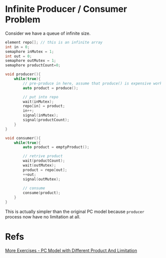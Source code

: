 # Infinite Producer / Consumer Problem

Consider we have a queue of infinite size.

```cpp
element repo[]; // this is an infinite array
int in = 0;
semaphore inMutex = 1;
int out = 0;
semaphore outMutex = 1;
semaphore productCount=0;

void producer(){
    while(true){
        // pre-produce in here, assume that produce() is expensive work
        auto product = produce();

        // put into repo
        wait(inMutex);
        repo[in] = product;
        in++;
        signal(inMutex);
        signal(productCount);
    }
}

void consumer(){
    while(true){
        auto product = emptyProduct();

        // retrive product
        wait(productCount);
        wait(outMutex);
        product = repo[out];
        ++out;
        signal(outMutex);
        
        // consume
        consume(product);
    }
}
```

This is actually simpler than the original PC model because `producer` process now have no limitation at all.

# Refs

[More Exercises - PC Model with Different Product And Limitation](./other_exercise/pc_with_limit.md)